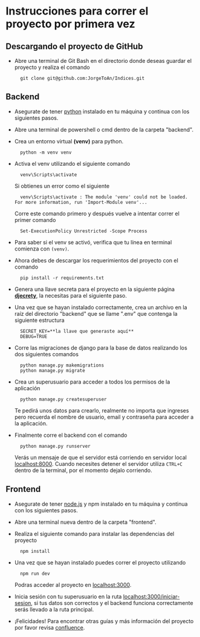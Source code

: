 # Instrucciones para correr el proyecto por primera vez

## Descargando el proyecto de GitHub

- Abre una terminal de Git Bash en el directorio donde deseas guardar el proyecto y realiza el comando

        git clone git@github.com:JorgeToAn/Indices.git

## Backend

- Asegurate de tener [python](https://www.python.org/) instalado en tu máquina y continua con los siguientes pasos.

- Abre una terminal de powershell o cmd dentro de la carpeta "backend".

- Crea un entorno virtual **(venv)** para python.

        python -m venv venv

- Activa el venv utilizando el siguiente comando

        venv\Scripts\activate

    Si obtienes un error como el siguiente

        venv\Scripts\activate : The module 'venv' could not be loaded. For more information, run 'Import-Module venv'...

    Corre este comando primero y después vuelve a intentar correr el primer comando

        Set-ExecutionPolicy Unrestricted -Scope Process

- Para saber si el venv se activó, verifica que tu línea en terminal comienza con `(venv)`.

- Ahora debes de descargar los requerimientos del proyecto con el comando

        pip install -r requirements.txt

- Genera una llave secreta para el proyecto en la siguiente página **[djecrety](https://djecrety.ir/)**, la necesitas para el siguiente paso.

- Una vez que se hayan instalado correctamente, crea un archivo en la raíz del directorio "backend" que se llame ".env" que contenga la siguiente estructura

        SECRET_KEY=**la llave que generaste aquí**
        DEBUG=TRUE

- Corre las migraciones de django para la base de datos realizando los dos siguientes comandos

        python manage.py makemigrations
        python manage.py migrate

- Crea un superusuario para acceder a todos los permisos de la aplicación

        python manage.py createsuperuser

    Te pedirá unos datos para crearlo, realmente no importa que ingreses pero recuerda el nombre de usuario, email y contraseña para acceder a la aplicación.

- Finalmente corre el backend con el comando

        python manage.py runserver

    Verás un mensaje de que el servidor está corriendo en servidor local [localhost:8000](http:localhost:8000). Cuando necesites detener el servidor utiliza `CTRL+C` dentro de la terminal, por el momento dejalo corriendo.

## Frontend

- Asegurate de tener [node.js](https://nodejs.org/es) y npm instalado en tu máquina y continua con los siguientes pasos.

- Abre una terminal nueva dentro de la carpeta "frontend".

- Realiza el siguiente comando para instalar las dependencias del proyecto

        npm install

- Una vez que se hayan instalado puedes correr el proyecto utilizando

        npm run dev

    Podras acceder al proyecto en [localhost:3000](http://localhost:3000).

- Inicia sesión con tu superusuario en la ruta [localhost:3000/iniciar-sesion](http://localhost:3000/iniciar-sesion), si tus datos son correctos y el backend funciona correctamente serás llevado a la ruta principal.

- ¡Felicidades! Para encontrar otras guías y más información del proyecto por favor revisa [confluence](https://tostado-itm.atlassian.net/wiki/spaces/SD/overview).
